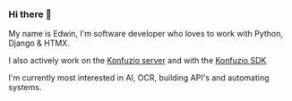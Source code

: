 ### Hi there 👋

My name is Edwin, I'm software developer who loves to work with Python, Django & HTMX. 

I also actively work on the [Konfuzio server](https://help.konfuzio.com/modules/index.html) and with the [Konfuzio SDK](https://github.com/konfuzio-ai/konfuzio-sdk)

I'm currently most interested in AI, OCR, building API's and automating systems. 

<!--
**genego-io/genego-io** is a ✨ _special_ ✨ repository because its `README.md` (this file) appears on your GitHub profile.

Here are some ideas to get you started:

- 🔭 I’m currently working on ...
- 🌱 I’m currently learning ...
- 👯 I’m looking to collaborate on ...
- 🤔 I’m looking for help with ...
- 💬 Ask me about ...
- 📫 How to reach me: ...
- 😄 Pronouns: ...
- ⚡ Fun fact: ...
-->
